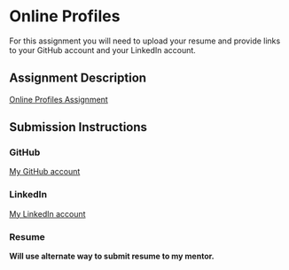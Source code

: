 # Online Profiles
For this assignment you will need to upload your resume and provide links to your GitHub account and your LinkedIn account.

## Assignment Description
[Online Profiles Assignment](https://education.launchcode.org/liftoff/modules/assignments/online-profiles)

## Submission Instructions
 
### GitHub
[My GitHub account](https://github.com/gerarbot-js)
 
### LinkedIn
[My LinkedIn account](https://www.linkedin.com/in/gerardo-delgado-a8251946/)

### Resume

**Will use alternate way to submit resume to my mentor.**
